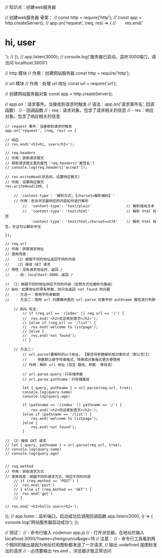 // 知识点：创建web服务器

// 创建web服务器 骨架：
    // const http = require('http');
    // const app = http.createServer();
    // app.on('request', (req, res) => {
    //        res.end('<h1>hi, user</h1>');
    // });
    // app.listen(3000);
    // console.log('服务器已启动，监听3000端口，请访问 localhost:3000')

// http 模块
    // 作用：创建网站服务器
    const http = require('http');

// url 模块
    // 作用：处理 url 地址
	const url = require('url');

// 创建网站服务器对象
	const app = http.createServer();

// app.on：请求事件。当接收到请求时触发
// 语法：app.on('请求事件名', 回调函数）
//   - 回调函数
//     - req：请求对象。包含了请求相关的信息
//     - res：响应对象。包含了响应相关的信息 

	// request 事件：当接收到请求时触发
	app.on('request', (req, res) => {
		
	// 响应
	// res.end('<h1>hi, user</h1>');
	
	// req.headers
	// 作用：获取请求报文
	// 获取请求报文里的属性：req.headers['属性名']
	// console.log(req.headers['accept']); 
	
	// res.writeHead(状态码，设置响应报文)
	// 作用：设置响应报文
	res.writeHead(200, {

		// 'content-type': '解析方式;【charset=解析编码】'
		// 作用：告诉浏览器响应的内容如何进行解析
			// 	'content-type': 'text/plain'				// 解析成纯文本
			// 	'content-type': 'text/html'					// 解析 html 标签
				'content-type': 'text/html;charset=utf8'	// 解析 html 标签，并且可以解析中文 
		
	});

	// req.url
	// 作用：获取请求地址
	// 使用场景：
	//   （1）根据不同的地址返回不同的内容
	//   （2）接收 GET 请求
	// 特性：没有请求地址时，返回 /
	//   - 如：localhost:3000，返回 /
		
	// （1）根据不同的地址响应不同的内容（这种方式也被称为路由）
	// BUG：如果地址栏带有参数，则只会返回 not found 的问题
	//   - 方法一：使用字符串截取
	//   - 方法二：使用 url 内置模块里的 url.parse 对象中的 pathname 属性进行判断
		
		// BUG 写法：
			// if (req.url == '/index' || req.url == '/') {
			// 	res.end('<h2>欢迎来到首页</h2>');
			// }else if (req.url == '/list') {
			// 	res.end('welcome to listpage');
			// }else {
			// 	res.end('not found');
			// }
		
		// 方法二：
			// url.parse(要解析的url地址, 【是否将参数解析成对象形式（默认否）】)
			//   - 参数默认是字符串格式，转换成对象格式更方便使用
			// 作用：解析 url 地址（包含 路径、参数  等信息）
				 
			// url.parse.query：只存储参数
			// url.parse.pathname：只存储路径
				
			let { query, pathname } = url.parse(req.url, true);
			console.log(query.name)
			console.log(query.age)
		
			if (pathname == '/index' || pathname == '/') {
				res.end('<h2>欢迎来到首页</h2>');
			}else if (pathname == '/list') {
				res.end('welcome to listpage');
			}else {
				res.end('not found');
			}
	
	// （2）接收 GET 请求
	// let { query, pathname } = url.parse(req.url, true);
	// console.log(query.name)
	// console.log(query.age)
		
	
	// req.method
	// 作用：获取请求方式
	// 使用场景：根据不同的请求方式，响应不同的内容 
		// if (req.method == 'POST') {
		// 	res.end('post')
		// } else if (req.method == 'GET') {
		// 	res.end('get')
		// }

	// res.end('<h2>hello user</h2>');
});
// app.listen：监听端口，启动成功后调用回调函数
app.listen(3000, () => {
	console.log('网站服务器启动成功');
});

// 测试：
//   - 命令行输入 nodemon app.js
//   - 打开浏览器，在地址栏输入 localhost:3000/?name=zhengcunrui&age=18
// 注意：
//   - 命令行工具看到两个相同的输出是因为地址栏和图标都发送了一次请求,
// 	   输出 undefined 是图标发出的请求
//   - 必须要输出 res.end ，浏览器才能正常访问
